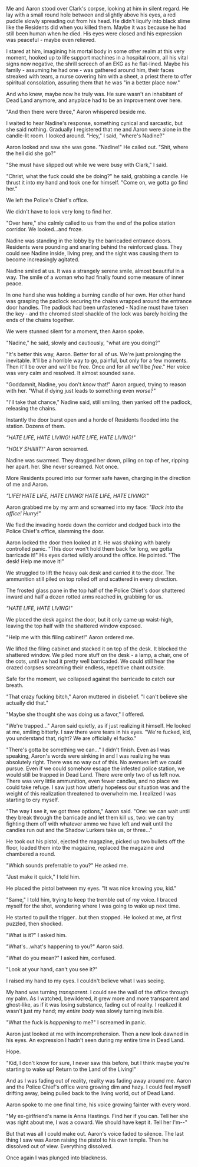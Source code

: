 Me and Aaron stood over Clark's corpse, looking at him in silent regard. He lay with a small round hole between and slightly above his eyes, a red puddle slowly spreading out from his head. He didn't liquify into black slime like the Residents did when you killed them. Maybe it was because he had still been human when he died. His eyes were closed and his expression was peaceful - maybe even relieved.

I stared at him, imagining his mortal body in some other realm at this very moment, hooked up to life support machines in a hospital room, all his vital signs now negative, the shrill screech of an EKG as he flat-lined. Maybe his family - assuming he had one - was gathered around him, their faces streaked with tears, a nurse covering him with a sheet, a priest there to offer spiritual consolation, assuring them that he was "in a better place now."

And who knew, maybe now he truly was. He sure wasn't an inhabitant of Dead Land anymore, and anyplace had to be an improvement over here.

"And then there were three," Aaron whispered beside me.

I waited to hear Nadine's response, something cynical and sarcastic, but she said nothing. Gradually I registered that me and Aaron were alone in the candle-lit room. I looked around. "Hey," I said, "where's Nadine?"

Aaron looked and saw she was gone. "Nadine!" He called out. "Shit, where the hell did she go?"

"She must have slipped out while we were busy with Clark," I said.

"Christ, what the fuck could she be doing?" he said, grabbing a candle. He thrust it into my hand and took one for himself. "Come on, we gotta go find her."

We left the Police's Chief's office.

We didn't have to look very long to find her.

"Over here," she calmly called to us from the end of the police station corridor. We looked...and froze.

Nadine was standing in the lobby by the barricaded entrance doors. Residents were pounding and snarling behind the reinforced glass. They could see Nadine inside, living prey, and the sight was causing them to become increasingly agitated.

Nadine smiled at us. It was a strangely serene smile, almost beautiful in a way. The smile of a woman who had finally found some measure of inner peace.

In one hand she was holding a burning candle of her own. Her other hand was grasping the padlock securing the chains wrapped around the entrance door handles. The padlock had been unfastened - Nadine must have taken the key - and the chromed steel shackle of the lock was barely holding the ends of the chains together.

We were stunned silent for a moment, then Aaron spoke.

"Nadine," he said, slowly and cautiously, "what are you doing?"

"It's better this way, Aaron. Better for all of us. We're just prolonging the inevitable. It'll be a horrible way to go, painful, but only for a few moments. Then it'll be over and we'll be free. Once and for all we'll be *free*." Her voice was very calm and resolved. It almost sounded sane.

"Goddamnit, Nadine, you don't *know* that!" Aaron argued, trying to reason with her. "What if dying just leads to something even *worse?"*

"I'll take that chance," Nadine said, still smiling, then yanked off the padlock, releasing the chains.

Instantly the door burst open and a horde of Residents flooded into the station. Dozens of them.

*"HATE LIFE, HATE LIVING! HATE LIFE, HATE LIVING!"*

*"HOLY SHIIIIIT!"* Aaron screamed.

Nadine was swarmed. They dragged her down, piling on top of her, ripping her apart. her. She never screamed. Not once.

More Residents poured into our former safe haven, charging in the direction of me and Aaron.

*"LIFE! HATE LIFE, HATE LIVING! HATE LIFE, HATE LIVING!"*

Aaron grabbed me by my arm and screamed into my face: *"Back into the office! Hurry!"*

We fled the invading horde down the corridor and dodged back into the Police Chief's office, slamming the door.

Aaron locked the door then looked at it. He was shaking with barely controlled panic. "This door won't hold them back for long, we gotta barricade it!" His eyes darted wildly around the office. He pointed. "The desk! Help me move it!"

We struggled to lift the heavy oak desk and carried it to the door. The ammunition still piled on top rolled off and scattered in every direction.

The frosted glass pane in the top half of the Police Chief's door shattered inward and half a dozen rotted arms reached in, grabbing for us.

*"HATE LIFE, HATE LIVING!"*

We placed the desk against the door, but it only came up waist-high, leaving the top half with the shattered window exposed.

"Help me with this filing cabinet!" Aaron ordered me.

We lifted the filing cabinet and stacked it on top of the desk. It blocked the shattered window. We piled more stuff on the desk - a lamp, a chair, one of the cots, until we had it pretty well barricaded. We could still hear the crazed corpses screaming their endless, repetitive chant outside.

Safe for the moment, we collapsed against the barricade to catch our breath.

"That crazy fucking bitch," Aaron muttered in disbelief. "I can't believe she actually did that."

"Maybe she thought she was doing us a favor," I offered.

"We're trapped..." Aaron said quietly, as if just realizing it himself. He looked at me, smiling bitterly. I saw there were tears in his eyes. "We're fucked, kid, you understand that, right? We are officially el fucko."

"There's gotta be something we can..." I didn't finish. Even as I was speaking, Aaron's words were sinking in and I was realizing he was absolutely right. There was no way out of this. No avenues left we could pursue. Even if we could somehow escape the infested police station, we would still be trapped in Dead Land. There were only two of us left now. There was very little ammunition, even fewer candles, and no place we could take refuge. I saw just how utterly hopeless our situation was and the weight of this realization threatened to overwhelm me. I realized I was starting to cry myself.

"The way I see it, we got three options," Aaron said. "One: we can wait until they break through the barricade and let them kill us, two: we can try fighting them off with whatever ammo we have left and wait until the candles run out and the Shadow Lurkers take us, or three..."

He took out his pistol, ejected the magazine, picked up two bullets off the floor, loaded them into the magazine, replaced the magazine and chambered a round.

"Which sounds preferrable to you?" He asked me.

"Just make it quick," I told him.

He placed the pistol between my eyes. "It was nice knowing you, kid."

"Same," I told him, trying to keep the tremble out of my voice. I braced myself for the shot, wondering where I was going to wake up next time.

He started to pull the trigger...but then stopped. He looked at me, at first puzzled, then shocked.

"What is it?" I asked him.

"What's...what's happening to you?" Aaron said.

"What do you mean?" I asked him, confused.

"Look at your hand, can't you see it?"

I raised my hand to my eyes. I couldn't believe what I was seeing.

My hand was turning *transparent*. I could see the wall of the office through my palm. As I watched, bewildered, it grew more and more transparent and ghost-like, as if it was losing substance, fading out of reality. I realized it wasn't just my hand; my *entire body* was slowly turning invisible.

"What the fuck is *happening* to me?" I screamed in panic.

Aaron just looked at me with incomprehension. Then a new look dawned in his eyes. An expression I hadn't seen during my entire time in Dead Land.

Hope.

"Kid, I don't know for sure, I never saw this before, but I think maybe you're starting to wake up! Return to the Land of the Living!"

And as I was fading out of reality, reality was fading away around me. Aaron and the Police Chief's office were growing dim and hazy. I could feel myself drifting away, being pulled back to the living world, out of Dead Land.

Aaron spoke to me one final time, his voice growing fainter with every word.

"My ex-girlfriend's name is Anna Hastings. Find her if you can. Tell her she was right about me, I was a coward. We should have kept it. Tell her I'm--"

But that was all I could make out. Aaron's voice faded to silence. The last thing I saw was Aaron raising the pistol to his own temple. Then he dissolved out of view. Everything dissolved.

Once again I was plunged into blackness.